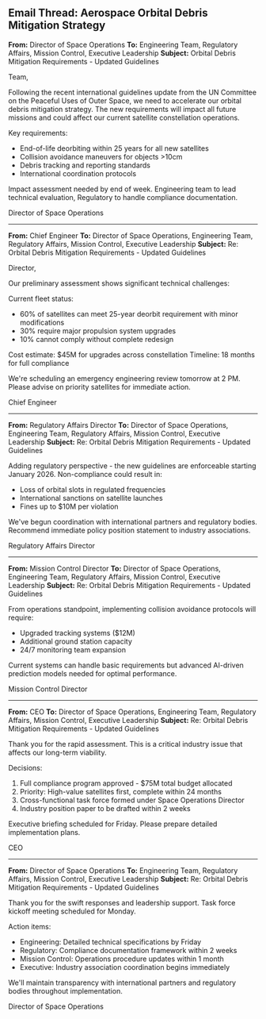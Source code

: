 ## Email Thread: Aerospace Orbital Debris Mitigation Strategy

**From:** Director of Space Operations
**To:** Engineering Team, Regulatory Affairs, Mission Control, Executive Leadership
**Subject:** Orbital Debris Mitigation Requirements - Updated Guidelines

Team,

Following the recent international guidelines update from the UN Committee on the Peaceful Uses of Outer Space, we need to accelerate our orbital debris mitigation strategy. The new requirements will impact all future missions and could affect our current satellite constellation operations.

Key requirements:
- End-of-life deorbiting within 25 years for all new satellites
- Collision avoidance maneuvers for objects >10cm
- Debris tracking and reporting standards
- International coordination protocols

Impact assessment needed by end of week. Engineering team to lead technical evaluation, Regulatory to handle compliance documentation.

Director of Space Operations

---

**From:** Chief Engineer
**To:** Director of Space Operations, Engineering Team, Regulatory Affairs, Mission Control, Executive Leadership
**Subject:** Re: Orbital Debris Mitigation Requirements - Updated Guidelines

Director,

Our preliminary assessment shows significant technical challenges:

Current fleet status:
- 60% of satellites can meet 25-year deorbit requirement with minor modifications
- 30% require major propulsion system upgrades
- 10% cannot comply without complete redesign

Cost estimate: $45M for upgrades across constellation
Timeline: 18 months for full compliance

We're scheduling an emergency engineering review tomorrow at 2 PM. Please advise on priority satellites for immediate action.

Chief Engineer

---

**From:** Regulatory Affairs Director
**To:** Director of Space Operations, Engineering Team, Regulatory Affairs, Mission Control, Executive Leadership
**Subject:** Re: Orbital Debris Mitigation Requirements - Updated Guidelines

Adding regulatory perspective - the new guidelines are enforceable starting January 2026. Non-compliance could result in:
- Loss of orbital slots in regulated frequencies
- International sanctions on satellite launches
- Fines up to $10M per violation

We've begun coordination with international partners and regulatory bodies. Recommend immediate policy position statement to industry associations.

Regulatory Affairs Director

---

**From:** Mission Control Director
**To:** Director of Space Operations, Engineering Team, Regulatory Affairs, Mission Control, Executive Leadership
**Subject:** Re: Orbital Debris Mitigation Requirements - Updated Guidelines

From operations standpoint, implementing collision avoidance protocols will require:
- Upgraded tracking systems ($12M)
- Additional ground station capacity
- 24/7 monitoring team expansion

Current systems can handle basic requirements but advanced AI-driven prediction models needed for optimal performance.

Mission Control Director

---

**From:** CEO
**To:** Director of Space Operations, Engineering Team, Regulatory Affairs, Mission Control, Executive Leadership
**Subject:** Re: Orbital Debris Mitigation Requirements - Updated Guidelines

Thank you for the rapid assessment. This is a critical industry issue that affects our long-term viability.

Decisions:
1. Full compliance program approved - $75M total budget allocated
2. Priority: High-value satellites first, complete within 24 months
3. Cross-functional task force formed under Space Operations Director
4. Industry position paper to be drafted within 2 weeks

Executive briefing scheduled for Friday. Please prepare detailed implementation plans.

CEO

---

**From:** Director of Space Operations
**To:** Engineering Team, Regulatory Affairs, Mission Control, Executive Leadership
**Subject:** Re: Orbital Debris Mitigation Requirements - Updated Guidelines

Thank you for the swift responses and leadership support. Task force kickoff meeting scheduled for Monday.

Action items:
- Engineering: Detailed technical specifications by Friday
- Regulatory: Compliance documentation framework within 2 weeks
- Mission Control: Operations procedure updates within 1 month
- Executive: Industry association coordination begins immediately

We'll maintain transparency with international partners and regulatory bodies throughout implementation.

Director of Space Operations
